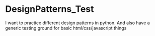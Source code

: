 # DesignPatterns_Test
I want to practice different design patterns in python. And also have a generic testing ground for basic html/css/javascript things
